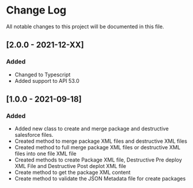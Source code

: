 # Change Log
All notable changes to this project will be documented in this file.

## [2.0.0 - 2021-12-XX]
### Added
- Changed to Typescript
- Added support to API 53.0

## [1.0.0 - 2021-09-18]
### Added
- Added new class to create and merge package and destructive salesforce files.
- Created method to merge package XML files and destructive XML files
- Created method to full merge package XML files or destructive XML files into one file XML file
- Created methods to create Package XML file, Destructive Pre deploy XML File and Destructive Post deplot XML file
- Create method to get the package XML content
- Create method to validate the JSON Metadata file for create packages